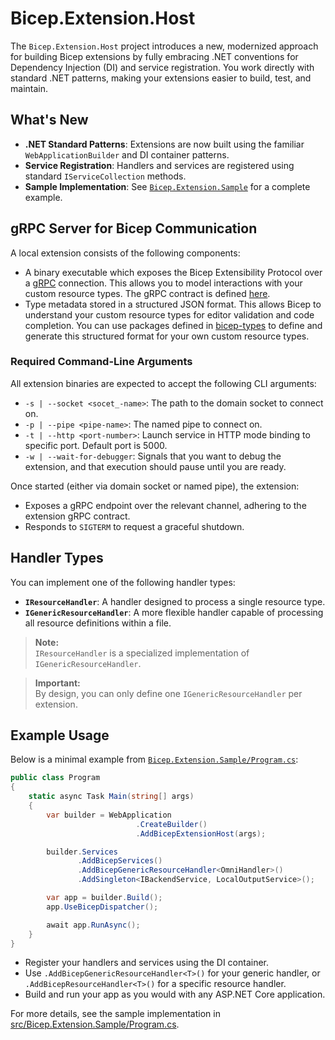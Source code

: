 # Bicep.Extension.Host

The `Bicep.Extension.Host` project introduces a new, modernized approach for building Bicep extensions by fully embracing .NET conventions for Dependency Injection (DI) and service registration. You work directly with standard .NET patterns, making your extensions easier to build, test, and maintain.

## What's New

- **.NET Standard Patterns**: Extensions are now built using the familiar `WebApplicationBuilder` and DI container patterns.
- **Service Registration**: Handlers and services are registered using standard `IServiceCollection` methods.
- **Sample Implementation**: See [`Bicep.Extension.Sample`](src/Bicep.Extension.Sample/Program.cs) for a complete example.

## gRPC Server for Bicep Communication

A local extension consists of the following components:

- A binary executable which exposes the Bicep Extensibility Protocol over a [gRPC](https://grpc.io/) connection. This allows you to model interactions with your custom resource types. The gRPC contract is defined [here](https://github.com/Azure/bicep/blob/main/src/Bicep.Local.Extension/extension.proto).
- Type metadata stored in a structured JSON format. This allows Bicep to understand your custom resource types for editor validation and code completion. You can use packages defined in [bicep-types](https://github.com/Azure/bicep-types) to define and generate this structured format for your own custom resource types.

### Required Command-Line Arguments

All extension binaries are expected to accept the following CLI arguments:

- `-s | --socket <socet_-name>`: The path to the domain socket to connect on.
- `-p | --pipe <pipe-name>`: The named pipe to connect on.
- `-t | --http <port-number>`: Launch service in HTTP mode binding to specific port.  Default port is 5000.
- `-w | --wait-for-debugger`: Signals that you want to debug the extension, and that execution should pause until you are ready.

Once started (either via domain socket or named pipe), the extension:

- Exposes a gRPC endpoint over the relevant channel, adhering to the extension gRPC contract.
- Responds to `SIGTERM` to request a graceful shutdown.

## Handler Types

You can implement one of the following handler types:

- **`IResourceHandler`**: A handler designed to process a single resource type.
- **`IGenericResourceHandler`**: A more flexible handler capable of processing all resource definitions within a file.

> **Note:**  
> `IResourceHandler` is a specialized implementation of `IGenericResourceHandler`.

> **Important:**  
> By design, you can only define one `IGenericResourceHandler` per extension.

## Example Usage

Below is a minimal example from [`Bicep.Extension.Sample/Program.cs`](src/Bicep.Extension.Sample/Program.cs):

```csharp
public class Program
{
    static async Task Main(string[] args)
    {
        var builder = WebApplication
                            .CreateBuilder()
                            .AddBicepExtensionHost(args);

        builder.Services
               .AddBicepServices()
               .AddBicepGenericResourceHandler<OmniHandler>()
               .AddSingleton<IBackendService, LocalOutputService>();

        var app = builder.Build();
        app.UseBicepDispatcher();

        await app.RunAsync();
    }
}
```

- Register your handlers and services using the DI container.
- Use `.AddBicepGenericResourceHandler<T>()` for your generic handler, or `.AddBicepResourceHandler<T>()` for a specific resource handler.
- Build and run your app as you would with any ASP.NET Core application.

For more details, see the sample implementation in [src/Bicep.Extension.Sample/Program.cs](src/Bicep.Extension.Sample/Program.cs).